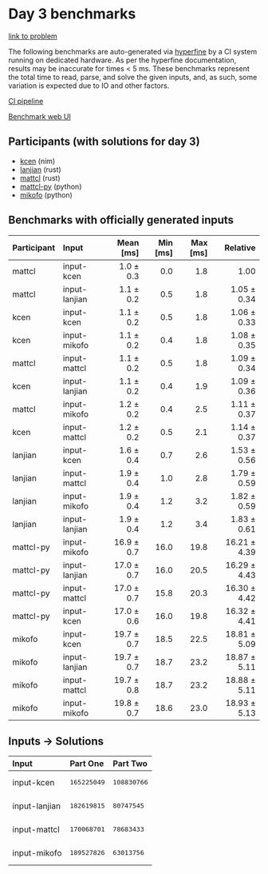 # Day 3 benchmarks

[link to problem](https://adventofcode.com/2024/day/3)

The following benchmarks are auto-generated via
[hyperfine](https://github.com/sharkdp/hyperfine) by a CI system running on
dedicated hardware. As per the hyperfine documentation, results may be
inaccurate for times < 5 ms. These benchmarks represent the total time to read,
parse, and solve the given inputs, and, as such, some variation is expected due
to IO and other factors.

[CI pipeline](http://ci.papercode.net:8080/teams/main/pipelines/aoc2024)

[Benchmark web UI](https://aoc.ancalagon.black)


## Participants (with solutions for day 3)

- [kcen](https://github.com/kcen/aoc2024) (nim)
- [lanjian](https://github.com/lanjian/aoc-2024) (rust)
- [mattcl](https://github.com/mattcl/aoc2024) (rust)
- [mattcl-py](https://github.com/mattcl/aoc2024-py) (python)
- [mikofo](https://github.com/mikofo/aoc2024) (python)


## Benchmarks with officially generated inputs

| Participant | Input | Mean [ms] | Min [ms] | Max [ms] | Relative |
|:---|:---|---:|---:|---:|---:|
| mattcl | input-kcen | 1.0 ± 0.3 | 0.0 | 1.8 | 1.00 |
| mattcl | input-lanjian | 1.1 ± 0.2 | 0.5 | 1.8 | 1.05 ± 0.34 |
| kcen | input-kcen | 1.1 ± 0.2 | 0.5 | 1.8 | 1.06 ± 0.33 |
| kcen | input-mikofo | 1.1 ± 0.2 | 0.4 | 1.8 | 1.08 ± 0.35 |
| mattcl | input-mattcl | 1.1 ± 0.2 | 0.5 | 1.8 | 1.09 ± 0.34 |
| kcen | input-lanjian | 1.1 ± 0.2 | 0.4 | 1.9 | 1.09 ± 0.36 |
| mattcl | input-mikofo | 1.2 ± 0.2 | 0.4 | 2.5 | 1.11 ± 0.37 |
| kcen | input-mattcl | 1.2 ± 0.2 | 0.5 | 2.1 | 1.14 ± 0.37 |
| lanjian | input-kcen | 1.6 ± 0.4 | 0.7 | 2.6 | 1.53 ± 0.56 |
| lanjian | input-mattcl | 1.9 ± 0.4 | 1.0 | 2.8 | 1.79 ± 0.59 |
| lanjian | input-mikofo | 1.9 ± 0.4 | 1.2 | 3.2 | 1.82 ± 0.59 |
| lanjian | input-lanjian | 1.9 ± 0.4 | 1.2 | 3.4 | 1.83 ± 0.61 |
| mattcl-py | input-mikofo | 16.9 ± 0.7 | 16.0 | 19.8 | 16.21 ± 4.39 |
| mattcl-py | input-lanjian | 17.0 ± 0.7 | 16.0 | 20.5 | 16.29 ± 4.43 |
| mattcl-py | input-mattcl | 17.0 ± 0.7 | 15.8 | 20.3 | 16.30 ± 4.42 |
| mattcl-py | input-kcen | 17.0 ± 0.6 | 16.0 | 19.8 | 16.32 ± 4.41 |
| mikofo | input-kcen | 19.7 ± 0.7 | 18.5 | 22.5 | 18.81 ± 5.09 |
| mikofo | input-lanjian | 19.7 ± 0.7 | 18.7 | 23.2 | 18.87 ± 5.11 |
| mikofo | input-mattcl | 19.7 ± 0.8 | 18.7 | 23.2 | 18.88 ± 5.11 |
| mikofo | input-mikofo | 19.8 ± 0.7 | 18.6 | 23.0 | 18.93 ± 5.13 |


## Inputs -> Solutions

| Input | Part One | Part Two |
|:---|:---|:---|
|input-kcen|<pre>165225049</pre>|<pre>108830766</pre>|
|input-lanjian|<pre>182619815</pre>|<pre>80747545</pre>|
|input-mattcl|<pre>170068701</pre>|<pre>78683433</pre>|
|input-mikofo|<pre>189527826</pre>|<pre>63013756</pre>|